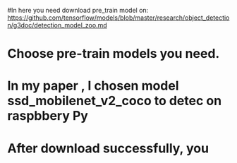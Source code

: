 #In here you need download pre_train model on: 
  https://github.com/tensorflow/models/blob/master/research/object_detection/g3doc/detection_model_zoo.md
# Choose pre-train models you need.  
# In my paper , I chosen model ssd_mobilenet_v2_coco to detec on raspbbery Py
# After download successfully, you 
